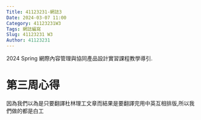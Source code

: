```yaml
---
Title: 41123231-網誌3
Date: 2024-03-07 11:00
Category: 41123231W3
Tags: 網誌編寫
Slug: 41123231 W3
Author: 41123231
---
```


2024 Spring 網際內容管理與協同產品設計實習課程教學導引.

<!-- PELICAN_END_SUMMARY -->

# 第三周心得
因為我們以為是只要翻譯杜林理工文章而結果是要翻譯完用中英互相排版,所以我們做的都是白工